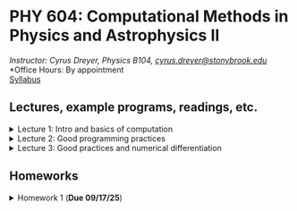 # PHY 604: Computational Methods in Physics and Astrophysics II
*Instructor: Cyrus Dreyer, Physics B104, cyrus.dreyer@stonybrook.edu*  
*Office Hours: By appointment   
[Syllabus](./Teaching/Phys604_Fall2025/PHY604_Fall2025_Dreyer.pdf)

## Lectures, example programs, readings, etc.
<details>
  <summary>Lecture 1: Intro and basics of computation</summary>

<ul>
  <li><a href="./Teaching/Phys604_Fall2025/Lecture1/Lecture1.pdf" target="_blank" rel="noopener noreferrer">Lecture 1 slides</a> </li>
  <li> Readings: </li>
  <ul>
  <li> <a href="https://dl.acm.org/doi/10.1145/103162.103163" target="_blank" rel="noopener noreferrer">What every computer scientist should know about floating-point arithmetic</a> </li>
  <li> <a href="https://en.wikipedia.org/wiki/Floating-point_arithmetic" target="_blank" rel="noopener noreferrer">Wikipedia page on the Floating Point</a> </li>
  <li> <a href="https://en.wikipedia.org/wiki/Kahan_summation_algorithm" target="_blank" rel="noopener noreferrer">Wikipedia page on the Kahan Summation Algorithm</a> </li>
  </ul>
  <li> Example programs: </li>
       <ul>
         <li><a href="./Teaching/Phys604_Fall2025/Lecture1/factorial.f08" target="_blank" rel="noopener noreferrer">Fortran program for calcuating factorial</a> </li>
         <li><a href="./Teaching/Phys604_Fall2025/Lecture1/factorial.py" target="_blank" rel="noopener noreferrer">Python program for calcuating factorial</a> </li>
         <li><a href="./Teaching/Phys604_Fall2025/Lecture1/machine_e.f08" target="_blank" rel="noopener noreferrer">Fortran program for finding machine $\epsilon$</a> </li>
	 <li> <a href="./Teaching/Phys604_Fall2025/Lecture1/convert_to_binary.py" target="_blank" rel="noopener noreferrer">Python program for converting decimal to binary</a> </li>
</ul>
</ul>
</details>

<details>
  <summary>Lecture 2: Good programming practices</summary>

<ul>
  <li><a href="./Teaching/Phys604_Fall2025/Lecture2/Lecture2.pdf" target="_blank" rel="noopener noreferrer">Lecture 2 slides</a> </li>
  <li> Readings: </li>
  <ul>
  <li> <a href="https://git-scm.com/book/en/v2" target="_blank" rel="noopener noreferrer">Pro Git book</a> </li>
  <li> <a href="https://www.fortran90.org/src/best-practices.html" target="_blank" rel="noopener noreferrer">Fortran best practices</a> </li>
  <li> <a href="https://arxiv.org/pdf/1609.00037" target="_blank" rel="noopener noreferrer">Good enough practices in scientific computing</a> </li>
  </ul>
  <li> Example programs: </li>
       <ul>
         <li><a href="./Teaching/Phys604_Fall2025/Lecture2/matrix_inv.py" target="_blank" rel="noopener noreferrer">Python program for matrix inversion including unit test</a> </li>
</ul>
</ul>
</details>

<details>
  <summary>Lecture 3: Good practices and numerical differentiation </summary>

<ul>
  <li><a href="./Teaching/Phys604_Fall2025/Lecture3/Lecture3.pdf" target="_blank" rel="noopener noreferrer">Lecture 3 slides</a> </li>
  <li> Readings: </li>
  <ul>
  <li> <a href="https://en.wikipedia.org/wiki/Finite_difference_coefficient" target="_blank" rel="noopener noreferrer">Wikipedia page on finite difference coefficients</a> </li>
  <li> <a href="https://en.wikipedia.org/wiki/Make_(software)" target="_blank" rel="noopener noreferrer">Wikipedia page on Make</a> </li>
  <li> <a href="http://www.holoborodko.com/pavel/numerical-methods/numerical-derivative/central-differences/" target="_blank" rel="noopener noreferrer">Blog on numerical differentiation</a> </li>
  </ul>
  <li> Example programs: </li>
       <ul>
          <li><a href="./Teaching/Phys604_Fall2025/Lecture3/makefile.tar.gz" target="_blank" rel="noopener noreferrer">Fortran makefile example</a> </li>
</ul>
</ul>
</details>


## Homeworks

<details>
  <summary>Homework 1 (<b>Due 09/17/25</b>)</summary>

<ul>
  <li><a href="./Teaching/Phys604_Fall2025/Homework1/homework1.pdf" target="_blank" rel="noopener noreferrer">Homework 1</a> </li>
  <li><a href="https://github.com/Dreyer-Research-Group/Dreyer-Research-Group.github.io/blob/main/Teaching/Phys604_Fall2025/Homework1/README.md">Instructions</a> </li>
</ul>
</details>

